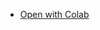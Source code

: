 - [Open with Colab](https://colab.research.google.com/github/RyuichiHidaka/2_objectdetection/blob/master/NOTEBOOK.ipynb)

